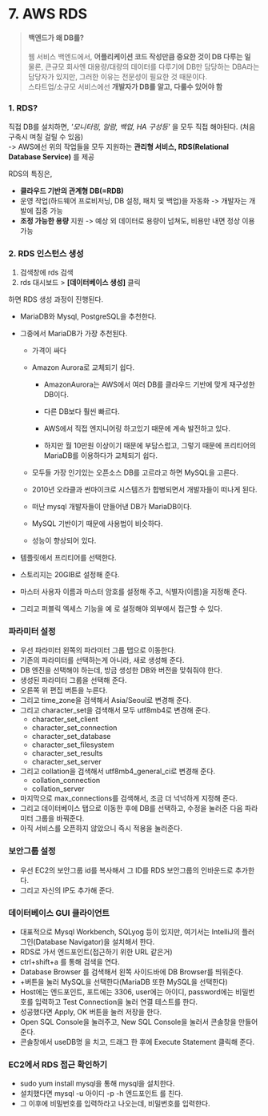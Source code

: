 # 7. AWS RDS

> #### 백엔드가 왜 DB를?
>
> 웹 서비스 백엔드에서, **어플리케이션 코드 작성만큼 중요한 것이 DB 다루는 일**  
> 물론, 큰규모 회사엔 대용량/대량의 데이터를 다루기에 DB만 담당하는 DBA라는 담당자가 있지만, 그러한 이유는 전문성이 필요한 것 때문이다.  
> 스타트업/소규모 서비스에선 **개발자가 DB를 알고, 다룰수 있어야 함**

### 1. RDS?

직접 DB를 설치하면, *'모니터링, 알람, 백업, HA 구성등'* 을 모두 직접 해야된다. (처음 구축시 며칠 걸릴 수 있음)  
-> AWS에선 위의 작업들을 모두 지원하는 **관리형 서비스, RDS(Relational Database Service)** 를 제공

RDS의 특징은,
- **클라우드 기반의 관계형 DB(=RDB)** 
- 운영 작업(하드웨어 프로비저닝, DB 설정, 패치 및 백업)을 자동화 -> 개발자는 개발에 집중 가능
- **조정 가능한 용량** 지원 -> 예상 외 데이터로 용량이 넘쳐도, 비용만 내면 정상 이용 가능

### 2. RDS 인스턴스 생성

1. 검색창에 rds 검색
2. rds 대시보드 > **[데이터베이스 생성]** 클릭

하면 RDS 생성 과정이 진행된다.  



  - MariaDB와 Mysql, PostgreSQL을 추천한다.

  - 그중에서 MariaDB가 가장 추천된다.

    - 가격이 싸다

    - Amazon Aurora로 교체되기 쉽다.

      - AmazonAurora는 AWS에서 여러 DB를 클라우드 기반에 맞게 재구성한 DB이다.

      - 다른 DB보다 훨씬 빠르다.
      - AWS에서 직접 엔지니어링 하고있기 때문에 계속 발전하고 있다.
      - 하지만 월 10만원 이상이기 때문에 부담스럽고, 그렇기 때문에 프리티어의 MariaDB를 이용하다가 교체되기 쉽다.

    - 모두들 가장 인기있는 오픈소스 DB를 고르라고 하면 MySQL을 고른다.

    - 2010년 오라클과 썬마이크로 시스템즈가 합병되면서 개발자들이 떠나게 된다.

    - 떠난 mysql 개발자들이 만들어낸 DB가 MariaDB이다.

    -  MySQL 기반이기 때문에 사용법이 비슷하다.

    - 성능이 향상되어 있다.

- 템플릿에서 프리티어를 선택한다.

- 스토리지는 20GIB로 설정해 준다.

- 마스터 사용자 이름과 마스터 암호를 설정해 주고, 식별자(이름)을 지정해 준다.

- 그리고 퍼블릭 엑세스 기능을 예 로 설정해야 외부에서 접근할 수 있다.

### 파라미터 설정

- 우선 파라미터 왼쪽의 파라미터 그룹 탭으로 이동한다.
- 기존의 파라미터를 선택하는게 아니라, 새로 생성해 준다.
- DB 엔진을 선택해야 하는데, 방금 생성한 DB와 버전을 맞춰줘야 한다.
- 생성된 파라미터 그룹을 선택해 준다.
- 오른쪽 위 편집 버튼을 누른다.
- 그리고 time_zone을 검색해서 Asia/Seoul로 변경해 준다.
- 그리고 character_set을 검색해서 모두 utf8mb4로 변경해 준다.
  - character_set_client
  - character_set_connection
  - character_set_database
  - character_set_filesystem
  - character_set_results
  - character_set_server
- 그리고 collation을 검색해서 utf8mb4_general_ci로 변경해 준다.
  - collation_connection
  - collation_server
- 마지막으로 max_connections를 검색해서, 조금 더 넉넉하게 지정해 준다.
- 그리고 데이터베이스 탭으로 이동한 후에 DB를 선택하고, 수정을 눌러준 다음 파라미터 그룹을 바꿔준다.
- 아직 서비스를 오픈하지 않았으니 즉시 적용을 눌러준다.

### 보안그룹 설정

- 우선 EC2의 보안그룹 id를 복사해서 그 ID를 RDS 보안그룹의 인바운드로 추가한다.
- 그리고 자신의 IP도 추가해 준다.

### 데이터베이스 GUI 클라이언트

- 대표적으로 Mysql Workbench, SQLyog 등이 있지만, 여기서는 IntelliJ의 플러그인(Database Navigator)을 설치해서 한다.
- RDS로 가서 엔드포인트(접근하기 위한 URL 같은거)
- ctrl+shift+a 를 통해 검색을 연다.
- Database Browser 를 검색해서 왼쪽 사이드바에 DB Browser를 띄워준다.
- \+버튼을 눌러 MySQL을 선택한다(MariaDB 또한 MySQL을 선택한다)
- Host에는 엔드포인트, 포트에는 3306, user에는 아이디, password에는 비밀번호를 입력하고 Test Connection을 눌러 연결 테스트를 한다.
- 성공했다면 Apply, OK 버튼을 눌러 저장을 한다.
- Open SQL Console을 눌러주고, New SQL Console을 눌러서 콘솔창을 만들어 준다.
- 콘솔창에서 useDB명 을 치고, 드래그 한 후에 Execute Statement 클릭해 준다.

### EC2에서 RDS 접근 확인하기

- sudo yum install mysql을 통해 mysql을 설치한다.
- 설치했다면 mysql -u 아이디 -p -h 엔드포인트 를 친다.
- 그 이후에 비밀번호를 입력하라고 나오는데, 비밀번호를 입력한다.
